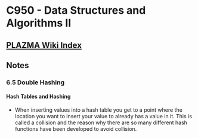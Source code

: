 # C950 - Data Structures and Algorithms II

## [PLAZMA Wiki Index](../index)

## Notes

### 6.5 Double Hashing

#### Hash Tables and Hashing
- When inserting values into a hash table you get to a point where the location you want to insert your value to already has a value in it. This is called a collision and the reason why there are so many different hash functions have been developed to avoid collision.

